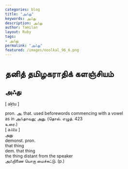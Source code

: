```yaml
---  
categories: blog  
title: "அஃது"
keywords: அஃது  
description: அஃது
author: Tamilan  
layout: Ruby  
tags:     
- அஃது
permalink: "அஃது"  
featured: /images/noolkal_96_6.png  
--- 
```

# தனித் தமிழகராதிக் களஞ்சியம்
## அஃது

[ aḵtu ]  
  
pron. அ. that. used beforewords commencing with a vowel  
as in அஃதாவது; அது. (தொல். எழுத். 423  
உரை.)  
[ aஃtu ]  
அது  
demonst. pron.  
that thing  
dem. that thing  
the thing distant from the speaker  
அஃறிணை யொரு மைச்சுட்டு. (p.)